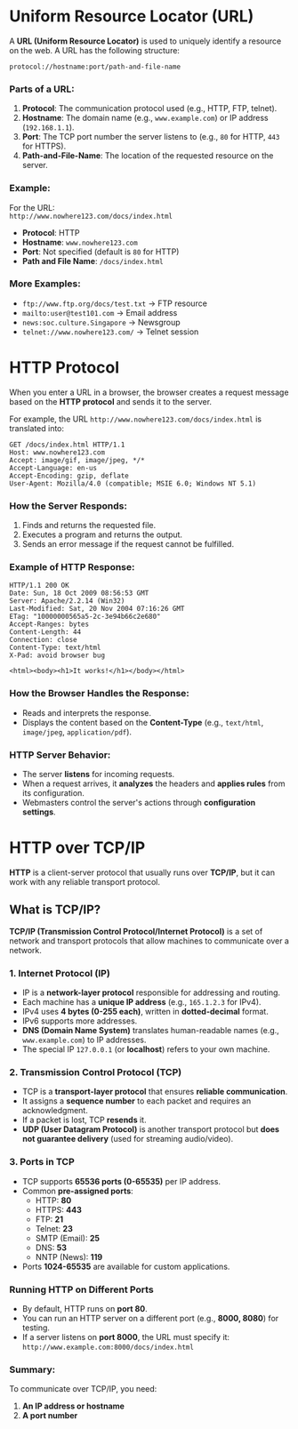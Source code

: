 
# Uniform Resource Locator (URL)

A **URL (Uniform Resource Locator)** is used to uniquely identify a resource on the web. A URL has the following structure:

```
protocol://hostname:port/path-and-file-name
```

### Parts of a URL:

1. **Protocol**: The communication protocol used (e.g., HTTP, FTP, telnet).
2. **Hostname**: The domain name (e.g., `www.example.com`) or IP address (`192.168.1.1`).
3. **Port**: The TCP port number the server listens to (e.g., `80` for HTTP, `443` for HTTPS).
4. **Path-and-File-Name**: The location of the requested resource on the server.

### Example:

For the URL:  
`http://www.nowhere123.com/docs/index.html`

- **Protocol**: HTTP  
- **Hostname**: `www.nowhere123.com`  
- **Port**: Not specified (default is `80` for HTTP)  
- **Path and File Name**: `/docs/index.html`

### More Examples:

- `ftp://www.ftp.org/docs/test.txt` → FTP resource  
- `mailto:user@test101.com` → Email address  
- `news:soc.culture.Singapore` → Newsgroup  
- `telnet://www.nowhere123.com/` → Telnet session  


# HTTP Protocol

When you enter a URL in a browser, the browser creates a request message based on the **HTTP protocol** and sends it to the server.

For example, the URL `http://www.nowhere123.com/docs/index.html` is translated into:

```
GET /docs/index.html HTTP/1.1
Host: www.nowhere123.com
Accept: image/gif, image/jpeg, */*
Accept-Language: en-us
Accept-Encoding: gzip, deflate
User-Agent: Mozilla/4.0 (compatible; MSIE 6.0; Windows NT 5.1)
```

### How the Server Responds:
1. Finds and returns the requested file.
2. Executes a program and returns the output.
3. Sends an error message if the request cannot be fulfilled.

### Example of HTTP Response:

```
HTTP/1.1 200 OK
Date: Sun, 18 Oct 2009 08:56:53 GMT
Server: Apache/2.2.14 (Win32)
Last-Modified: Sat, 20 Nov 2004 07:16:26 GMT
ETag: "10000000565a5-2c-3e94b66c2e680"
Accept-Ranges: bytes
Content-Length: 44
Connection: close
Content-Type: text/html
X-Pad: avoid browser bug

<html><body><h1>It works!</h1></body></html>
```

### How the Browser Handles the Response:
- Reads and interprets the response.
- Displays the content based on the **Content-Type** (e.g., `text/html`, `image/jpeg`, `application/pdf`).

### HTTP Server Behavior:
- The server **listens** for incoming requests.
- When a request arrives, it **analyzes** the headers and **applies rules** from its configuration.
- Webmasters control the server's actions through **configuration settings**.


# HTTP over TCP/IP

**HTTP** is a client-server protocol that usually runs over **TCP/IP**, but it can work with any reliable transport protocol.

## What is TCP/IP?
**TCP/IP (Transmission Control Protocol/Internet Protocol)** is a set of network and transport protocols that allow machines to communicate over a network.

### 1. **Internet Protocol (IP)**
- IP is a **network-layer protocol** responsible for addressing and routing.
- Each machine has a **unique IP address** (e.g., `165.1.2.3` for IPv4).
- IPv4 uses **4 bytes (0-255 each)**, written in **dotted-decimal** format.
- IPv6 supports more addresses.
- **DNS (Domain Name System)** translates human-readable names (e.g., `www.example.com`) to IP addresses.
- The special IP `127.0.0.1` (or **localhost**) refers to your own machine.

### 2. **Transmission Control Protocol (TCP)**
- TCP is a **transport-layer protocol** that ensures **reliable communication**.
- It assigns a **sequence number** to each packet and requires an acknowledgment.
- If a packet is lost, TCP **resends** it.
- **UDP (User Datagram Protocol)** is another transport protocol but **does not guarantee delivery** (used for streaming audio/video).

### 3. **Ports in TCP**
- TCP supports **65536 ports (0-65535)** per IP address.
- Common **pre-assigned ports**:
  - HTTP: **80**
  - HTTPS: **443**
  - FTP: **21**
  - Telnet: **23**
  - SMTP (Email): **25**
  - DNS: **53**
  - NNTP (News): **119**
- Ports **1024-65535** are available for custom applications.

### Running HTTP on Different Ports
- By default, HTTP runs on **port 80**.
- You can run an HTTP server on a different port (e.g., **8000, 8080**) for testing.
- If a server listens on **port 8000**, the URL must specify it:  
  `http://www.example.com:8000/docs/index.html`

### Summary:
To communicate over TCP/IP, you need:
1. **An IP address or hostname**
2. **A port number**

